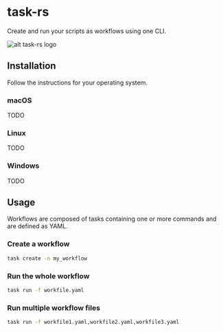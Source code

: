 # task-rs
Create and run your scripts as workflows using one CLI.

![alt task-rs logo](https://github.com/abrunner94/rust-task/blob/main/assets/task-rs.png?raw=true)

## Installation
Follow the instructions for your operating system.
### macOS
TODO
### Linux
TODO
### Windows
TODO

## Usage
Workflows are composed of tasks containing one or more commands and are defined as YAML.

### Create a workflow
```bash
task create -n my_workflow
```

### Run the whole workflow
```bash
task run -f workfile.yaml 
```

### Run multiple workflow files
```bash
task run -f workfile1.yaml,workfile2.yaml,workfile3.yaml
```